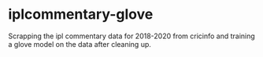 # iplcommentary-glove
Scrapping the ipl commentary data for 2018-2020 from cricinfo and training a glove model on the data after cleaning up. 
